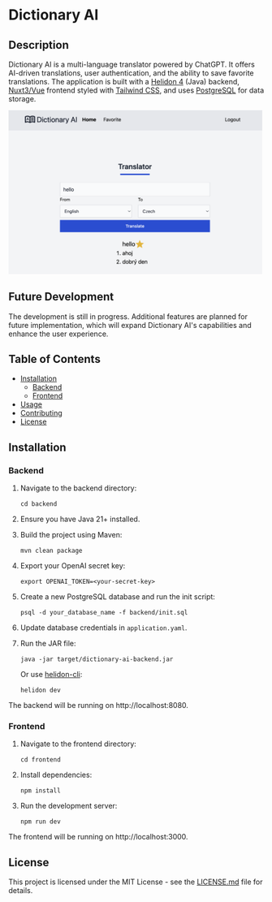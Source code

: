 # Dictionary AI

## Description

Dictionary AI is a multi-language translator powered by ChatGPT. It offers AI-driven translations, user authentication, and the ability to save favorite translations. The application is built with a [Helidon 4](https://helidon.io/) (Java) backend, [Nuxt3/Vue](https://nuxt.com/) frontend styled with [Tailwind CSS](https://tailwindcss.com/), and uses [PostgreSQL](https://postgresql.org/) for data storage.

<img alt="app-screenshot.png" src="img/app-screenshot.png" width="500"/>

## Future Development

The development is still in progress. Additional features are planned for future implementation, which will expand Dictionary AI's capabilities and enhance the user experience.

## Table of Contents
- [Installation](#installation)
  - [Backend](#backend)
  - [Frontend](#frontend)
- [Usage](#usage)
- [Contributing](#contributing)
- [License](#license)

## Installation

### Backend

1. Navigate to the backend directory:
   ```
   cd backend
   ```

2. Ensure you have Java 21+ installed.

3. Build the project using Maven:
   ```
   mvn clean package
   ```

4. Export your OpenAI secret key:
   ```
   export OPENAI_TOKEN=<your-secret-key>
   ```

5. Create a new PostgreSQL database and run the init script:
   ```
   psql -d your_database_name -f backend/init.sql
   ```

6. Update database credentials in `application.yaml`.

7. Run the JAR file:
   ```
   java -jar target/dictionary-ai-backend.jar
   ```
   Or use [helidon-cli](https://helidon.io/docs/v4/about/cli):
   ```
   helidon dev
   ```

The backend will be running on http://localhost:8080.

### Frontend

1. Navigate to the frontend directory:
   ```
   cd frontend
   ```

2. Install dependencies:
   ```
   npm install
   ```

3. Run the development server:
   ```
   npm run dev
   ```

The frontend will be running on http://localhost:3000.

## License

This project is licensed under the MIT License - see the [LICENSE.md](LICENSE.md) file for details.